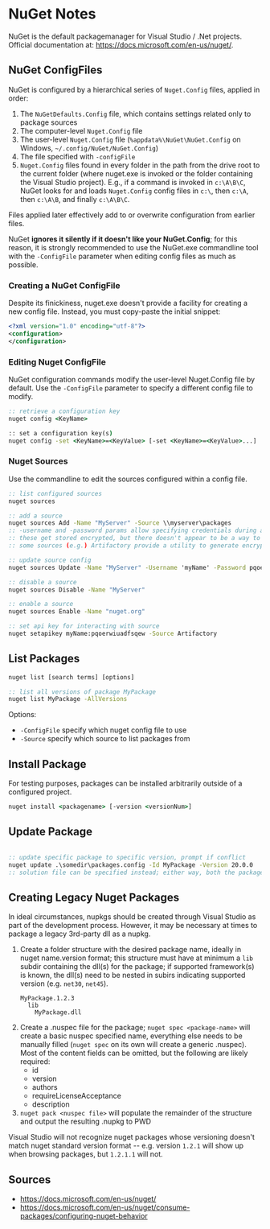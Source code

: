 # NuGet Notes

NuGet is the default packagemanager for Visual Studio / .Net projects. Official documentation at: https://docs.microsoft.com/en-us/nuget/.

## NuGet ConfigFiles
NuGet is configured by a hierarchical series of `Nuget.Config` files, applied in order:

1. The `NuGetDefaults.Config` file, which contains settings related only to package sources
2. The computer-level `Nuget.Config` file
3. The user-level `Nuget.Config` file (`%appdata%\NuGet\NuGet.Config` on Windows, `~/.config/NuGet/NuGet.Config`)
4. The file specified with `-configFile`
5. `Nuget.Config` files found in every folder in the path from the drive root to the current folder (where nuget.exe is invoked or the folder containing the Visual Studio project). E.g., if a command is invoked in `c:\A\B\C`, NuGet looks for and loads `Nuget.Config` config files in `c:\`, then `c:\A`, then `c:\A\B`, and finally `c:\A\B\C`.

Files applied later effectively add to or overwrite configuration from earlier files.

NuGet **ignores it silently if it doesn't like your NuGet.Config**; for this reason, it is strongly recommended to use the NuGet.exe commandline tool with the `-ConfigFile` parameter when editing config files as much as possible.

### Creating a NuGet ConfigFile
Despite its finickiness, nuget.exe doesn't provide a facility for creating a new config file. Instead, you must copy-paste the initial snippet:

``` XML
<?xml version="1.0" encoding="utf-8"?>
<configuration>
</configuration>
```

### Editing Nuget ConfigFile
NuGet configuration commands modify the user-level Nuget.Config file by default. Use the `-ConfigFile` parameter to specify a different config file to modify.

``` bat
:: retrieve a configuration key
nuget config <KeyName>

:: set a configuration key(s)
nuget config -set <KeyName>=<KeyValue> [-set <KeyName>=<KeyValue>...]
```

### Nuget Sources
Use the commandline to edit the sources configured within a config file.

``` bat
:: list configured sources
nuget sources

:: add a source
nuget sources Add -Name "MyServer" -Source \\myserver\packages
:: -username and -password params allow specifying credentials during addition
:: these get stored encrypted, but there doesn't appear to be a way to get a secure prompt
:: some sources (e.g.) Artifactory provide a utility to generate encrypted passwords for this purpose

:: update source config
nuget sources Update -Name "MyServer" -Username 'myName' -Password pqoerwiuadfsqew

:: disable a source
nuget sources Disable -Name "MyServer"

:: enable a source
nuget sources Enable -Name "nuget.org"

:: set api key for interacting with source
nuget setapikey myName:pqoerwiuadfsqew -Source Artifactory
```



## List Packages
``` bat
nuget list [search terms] [options]

:: list all versions of package MyPackage
nuget list MyPackage -AllVersions
```

Options:
* `-ConfigFile` specify which nuget config file to use
* `-Source` specify which source to list packages from


## Install Package
For testing purposes, packages can be installed arbitrarily outside of a configured project.

``` bat
nuget install <packagename> [-version <versionNum>]
```

## Update Package
``` bat

:: update specific package to specific version, prompt if conflict
nuget update .\somedir\packages.config -Id MyPackage -Version 20.0.0
:: solution file can be specified instead; either way, both the packages.config and .csproj files get updated
```


## Creating Legacy Nuget Packages
In ideal circumstances, nupkgs should be created through Visual Studio as part of the development process. However, it may be necessary at times to package a legacy 3rd-party dll as a nupkg.

1. Create a folder structure with the desired package name, ideally in nuget name.version format; this structure must have at minimum a `lib` subdir containing the dll(s) for the package; if supported framework(s) is known, the dll(s) need to be nested in subirs indicating supported version (e.g. `net30`, `net45`).
    ``` Plaintext
    MyPackage.1.2.3
      lib
        MyPackage.dll
    ```
2. Create a .nuspec file for the package; `nuget spec <package-name>` will create a basic nuspec specified name, everything else needs to be manually filled (`nuget spec` on its own will create a generic .nuspec). Most of the content fields can be omitted, but the following are likely required:
    * id
    * version
    * authors
    * requireLicenseAcceptance
    * description
3. `nuget pack <nuspec file>` will populate the remainder of the structure and output the resulting .nupkg to PWD

Visual Studio will not recognize nuget packages whose versioning doesn't match nuget standard version format -- e.g. version `1.2.1` will show up when browsing packages, but `1.2.1.1` will not.


## Sources
* https://docs.microsoft.com/en-us/nuget/
* https://docs.microsoft.com/en-us/nuget/consume-packages/configuring-nuget-behavior